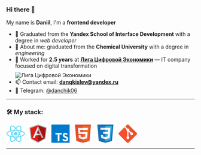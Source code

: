### Hi there 👋

My name is **Daniil**, I'm a **frontend developer**

- 🔭 Graduated from the **Yandex School of Interface Development** with a degree in *web developer*  
- 🌱 About me: graduated from the **Chemical University** with a degree in *engineering*  
- 💼 Worked for **2.5 years** at [**Лига Цифровой Экономики**](https://liga.digital) — IT company focused on digital transformation  
  <div style="margin-top: 8px;">
    <img src="https://liga.digital/local/templates/liga/img/logo.svg" alt="Лига Цифровой Экономики" width="180" />
  </div>
- 📫 Contact email: **danqkislev@yandex.ru**  
- 💬 Telegram: [@danchik06](https://t.me/danchik06)

---

### 🛠 My stack:
<div style="display: flex; align-items: center; gap: 10px; flex-wrap: wrap;">
    <img src="https://raw.githubusercontent.com/devicons/devicon/master/icons/react/react-original.svg" alt="React" width="50" height="50" />
    <img src="https://raw.githubusercontent.com/devicons/devicon/master/icons/angularjs/angularjs-original.svg" alt="Angular" width="50" height="50" />
    <img src="https://raw.githubusercontent.com/devicons/devicon/master/icons/typescript/typescript-original.svg" alt="TypeScript" width="50" height="50" />
    <img src="https://raw.githubusercontent.com/devicons/devicon/master/icons/html5/html5-original.svg" alt="HTML" width="50" height="50" />
    <img src="https://raw.githubusercontent.com/devicons/devicon/master/icons/css3/css3-original.svg" alt="CSS" width="50" height="50" />
    <img src="https://raw.githubusercontent.com/devicons/devicon/master/icons/git/git-original.svg" alt="Git" width="50" height="50"/>
</div>

---

<!--
**daniilkiselev97/daniilkiselev97** is a ✨ _special_ ✨ repository because its `README.md` (this file) appears on your GitHub profile.
-->

